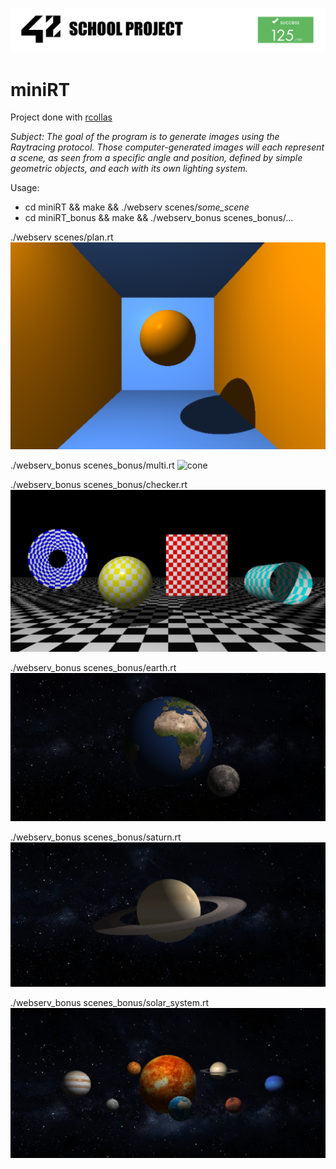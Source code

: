 ![42](img/42Project.png "42")

# miniRT

Project done with [rcollas](https://github.com/rcollas)

*Subject: The goal of the program is to generate images using the Raytracing protocol.
Those computer-generated images will each represent a scene, as seen from a specific
angle and position, defined by simple geometric objects, and each with its own lighting
system.*

Usage:
- cd miniRT && make && ./webserv scenes/*some_scene*
- cd miniRT_bonus && make && ./webserv_bonus scenes_bonus/...

./webserv scenes/plan.rt
![plan](img/plan.png "plan")

./webserv_bonus scenes_bonus/multi.rt
![cone](img/cone.png "cone")

./webserv_bonus scenes_bonus/checker.rt
![checker](img/checker.png "checker")

./webserv_bonus scenes_bonus/earth.rt
![earth](img/earth.png "earth")

./webserv_bonus scenes_bonus/saturn.rt
![saturn](img/saturn.png "saturn")

./webserv_bonus scenes_bonus/solar_system.rt
![solar_system](img/solar_system.png "solar_system")
